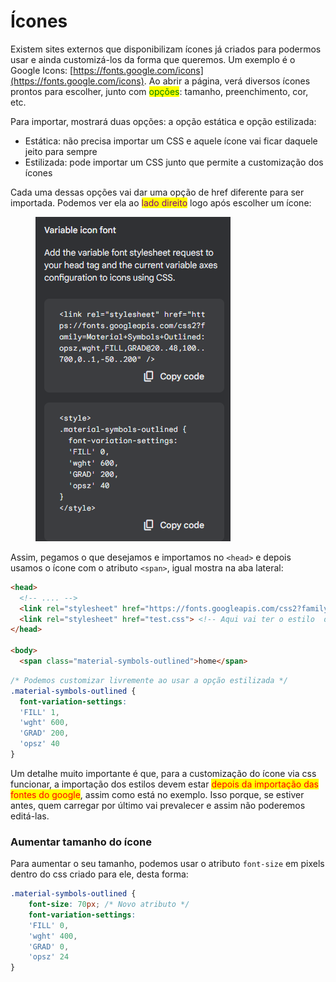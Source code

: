 # Ícones

Existem sites externos que disponibilizam ícones já criados para podermos usar e ainda customizá-los da forma que queremos. Um exemplo é o Google Icons: [https://fonts.google.com/icons](https://fonts.google.com/icons). Ao abrir a página, verá diversos ícones prontos para escolher, junto com <mark style="color:green;">opções</mark>: tamanho, preenchimento, cor, etc.

Para importar, mostrará duas opções: a opção estática e opção estilizada:

* Estática: não precisa importar um CSS e aquele ícone vai ficar daquele jeito para sempre
* Estilizada: pode importar um CSS junto que permite a customização dos ícones

Cada uma dessas opções vai dar uma opção de href diferente para ser importada. Podemos ver ela ao <mark style="color:purple;">lado direito</mark> logo após escolher um ícone:

<figure><img src="../../../.gitbook/assets/instruções de importação do google icons.png" alt=""><figcaption></figcaption></figure>

Assim, pegamos o que desejamos e importamos no `<head>` e depois usamos o ícone com o atributo `<span>`, igual mostra na aba lateral:

```html
<head>
  <!-- .... -->
  <link rel="stylesheet" href="https://fonts.googleapis.com/css2?family=Material+Symbols+Outlined:opsz,wght,FILL,GRAD@20..48,100..700,0..1,-50..200" />
  <link rel="stylesheet" href="test.css"> <!-- Aqui vai ter o estilo  do ícone -->
</head>

<body> 
  <span class="material-symbols-outlined">home</span>
```

```css
/* Podemos customizar livremente ao usar a opção estilizada */
.material-symbols-outlined {
  font-variation-settings:
  'FILL' 1,
  'wght' 600,
  'GRAD' 200,
  'opsz' 40
}
```

Um detalhe muito importante é que, para a customização do ícone via css funcionar, a importação dos estilos devem estar <mark style="color:red;">depois da importação das fontes do google</mark>, assim como está no exemplo. Isso porque, se estiver antes, quem carregar por último vai prevalecer e assim não poderemos editá-las.

### Aumentar tamanho do ícone

Para aumentar o seu tamanho, podemos usar o atributo `font-size` em pixels dentro do css criado para ele, desta forma:

```css
.material-symbols-outlined {
    font-size: 70px; /* Novo atributo */
    font-variation-settings:
    'FILL' 0,
    'wght' 400,
    'GRAD' 0,
    'opsz' 24
}
```
